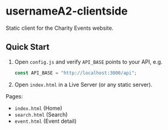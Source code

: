 # usernameA2-clientside

Static client for the Charity Events website.

## Quick Start
1. Open `config.js` and verify `API_BASE` points to your API, e.g.
   ```js
   const API_BASE = "http://localhost:3000/api";
   ```
2. Open `index.html` in a Live Server (or any static server).

Pages:
- `index.html`  (Home)
- `search.html` (Search)
- `event.html`  (Event detail)
